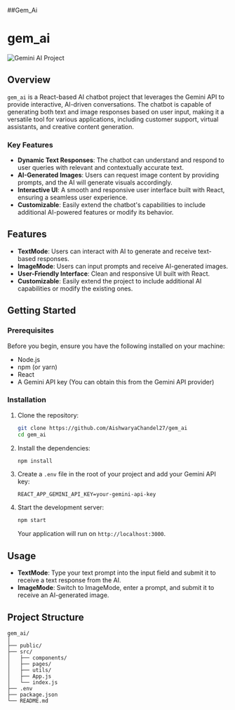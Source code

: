 ##Gem_Ai

# gem_ai

![Gemini AI Project](./path-to-your-image.png) <!-- Update this path to your actual image file -->

## Overview

`gem_ai` is a React-based AI chatbot project that leverages the Gemini API to provide interactive, AI-driven conversations. The chatbot is capable of generating both text and image responses based on user input, making it a versatile tool for various applications, including customer support, virtual assistants, and creative content generation.

### Key Features

- **Dynamic Text Responses**: The chatbot can understand and respond to user queries with relevant and contextually accurate text.
- **AI-Generated Images**: Users can request image content by providing prompts, and the AI will generate visuals accordingly.
- **Interactive UI**: A smooth and responsive user interface built with React, ensuring a seamless user experience.
- **Customizable**: Easily extend the chatbot's capabilities to include additional AI-powered features or modify its behavior.



## Features

- **TextMode**: Users can interact with AI to generate and receive text-based responses.
- **ImageMode**: Users can input prompts and receive AI-generated images.
- **User-Friendly Interface**: Clean and responsive UI built with React.
- **Customizable**: Easily extend the project to include additional AI capabilities or modify the existing ones.

## Getting Started

### Prerequisites

Before you begin, ensure you have the following installed on your machine:

- Node.js
- npm (or yarn)
- React
- A Gemini API key (You can obtain this from the Gemini API provider)

### Installation

1. Clone the repository:

    ```bash
    git clone https://github.com/AishwaryaChandel27/gem_ai
    cd gem_ai
    ```

2. Install the dependencies:

    ```bash
    npm install
    ```

3. Create a `.env` file in the root of your project and add your Gemini API key:

    ```plaintext
    REACT_APP_GEMINI_API_KEY=your-gemini-api-key
    ```

4. Start the development server:

    ```bash
    npm start
    ```

    Your application will run on `http://localhost:3000`.

## Usage

- **TextMode**: Type your text prompt into the input field and submit it to receive a text response from the AI.
- **ImageMode**: Switch to ImageMode, enter a prompt, and submit it to receive an AI-generated image.

## Project Structure

```plaintext
gem_ai/
│
├── public/
├── src/
│   ├── components/
│   ├── pages/
│   ├── utils/
│   ├── App.js
│   └── index.js
├── .env
├── package.json
└── README.md

